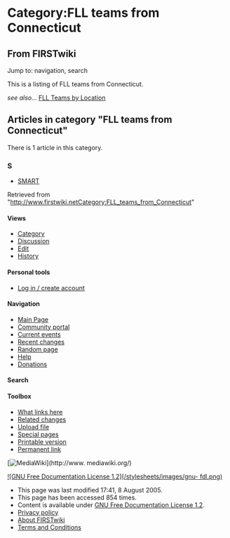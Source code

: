 # Category:FLL teams from Connecticut

## From FIRSTwiki

Jump to: navigation, search

This is a listing of FLL teams from Connecticut.

_see also..._ [FLL Teams by Location](FLL_Teams_by_Location "FLL
Teams by Location")

## Articles in category "FLL teams from Connecticut"

There is 1 article in this category.

### S

- [SMART](SMART "SMART")

Retrieved from "<http://www.firstwiki.netCategory:FLL_teams_from_Connecticut>"

#### Views

- [Category](Category:FLL_teams_from_Connecticut)
- [Discussion](/index.php?title=Category_talk:FLL_teams_from_Connecticut&action=edit)
- [Edit](/index.php?title=Category:FLL_teams_from_Connecticut&action=edit)
- [History](/index.php?title=Category:FLL_teams_from_Connecticut&action=history)

#### Personal tools

- [Log in / create account](/index.php?title=Special:Userlogin&returnto=Category:FLL_teams_from_Connecticut)

[](Main_Page "Main Page")

#### Navigation

- [Main Page](Main_Page)
- [Community portal](FIRSTwiki:Community_portal)
- [Current events](Current_events)
- [Recent changes](Special:Recentchanges)
- [Random page](Special:Random)
- [Help](Help:Contents)
- [Donations](FIRSTwiki:Site_support)

#### Search

#### Toolbox

- [What links here](Special:Whatlinkshere/Category:FLL_teams_from_Connecticut)
- [Related changes](Special:Recentchangeslinked/Category:FLL_teams_from_Connecticut)
- [Upload file](Special:Upload)
- [Special pages](Special:Specialpages)
- [Printable version](/index.php?title=Category:FLL_teams_from_Connecticut&printable=yes)
- [Permanent link](/index.php?title=Category:FLL_teams_from_Connecticut&oldid=40416)

[![MediaWiki](/skins/common/images/poweredby_mediawiki_88x31.png)](http://www.
mediawiki.org/)

[![GNU Free Documentation License 1.2](/stylesheets/images/gnu-
fdl.png)](http://www.gnu.org/copyleft/fdl.html)

- This page was last modified 17:41, 8 August 2005.
- This page has been accessed 854 times.
- Content is available under [GNU Free Documentation License 1.2](http://www.gnu.org/copyleft/fdl.html "http://www.gnu.org/copyleft/fdl.html").
- [Privacy policy](FIRSTwiki:Privacy_policy "FIRSTwiki:Privacy policy")
- [About FIRSTwiki](FIRSTwiki:About "FIRSTwiki:About")
- [Terms and Conditions](FIRSTwiki:Terms_and_conditions "FIRSTwiki:Terms and conditions")
